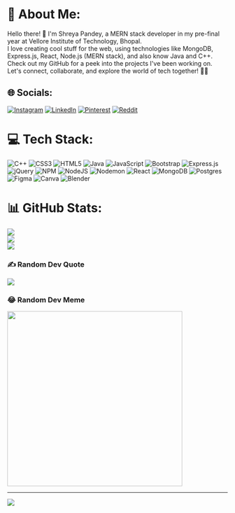 # 💫 About Me:
Hello there! 👋 I'm Shreya Pandey, a MERN stack developer in my pre-final year at Vellore Institute of Technology, Bhopal. <br>I love creating cool stuff for the web, using technologies like MongoDB, Express.js, React, Node.js (MERN stack), and also know Java and C++. Check out my GitHub for a peek into the projects I've been working on. Let's connect, collaborate, and explore the world of tech together! 🚀✨


## 🌐 Socials:
[![Instagram](https://img.shields.io/badge/Instagram-%23E4405F.svg?logo=Instagram&logoColor=white)](https://instagram.com/unfuck_u__) [![LinkedIn](https://img.shields.io/badge/LinkedIn-%230077B5.svg?logo=linkedin&logoColor=white)](https://linkedin.com/in/ShreyaPandey) [![Pinterest](https://img.shields.io/badge/Pinterest-%23E60023.svg?logo=Pinterest&logoColor=white)](https://pinterest.com/shreyapandeeyy) [![Reddit](https://img.shields.io/badge/Reddit-%23FF4500.svg?logo=Reddit&logoColor=white)](https://reddit.com/user/u/unfuck_u) 

# 💻 Tech Stack:
![C++](https://img.shields.io/badge/c++-%2300599C.svg?style=for-the-badge&logo=c%2B%2B&logoColor=white) ![CSS3](https://img.shields.io/badge/css3-%231572B6.svg?style=for-the-badge&logo=css3&logoColor=white) ![HTML5](https://img.shields.io/badge/html5-%23E34F26.svg?style=for-the-badge&logo=html5&logoColor=white) ![Java](https://img.shields.io/badge/java-%23ED8B00.svg?style=for-the-badge&logo=openjdk&logoColor=white) ![JavaScript](https://img.shields.io/badge/javascript-%23323330.svg?style=for-the-badge&logo=javascript&logoColor=%23F7DF1E) ![Bootstrap](https://img.shields.io/badge/bootstrap-%238511FA.svg?style=for-the-badge&logo=bootstrap&logoColor=white) ![Express.js](https://img.shields.io/badge/express.js-%23404d59.svg?style=for-the-badge&logo=express&logoColor=%2361DAFB) ![jQuery](https://img.shields.io/badge/jquery-%230769AD.svg?style=for-the-badge&logo=jquery&logoColor=white) ![NPM](https://img.shields.io/badge/NPM-%23CB3837.svg?style=for-the-badge&logo=npm&logoColor=white) ![NodeJS](https://img.shields.io/badge/node.js-6DA55F?style=for-the-badge&logo=node.js&logoColor=white) ![Nodemon](https://img.shields.io/badge/NODEMON-%23323330.svg?style=for-the-badge&logo=nodemon&logoColor=%BBDEAD) ![React](https://img.shields.io/badge/react-%2320232a.svg?style=for-the-badge&logo=react&logoColor=%2361DAFB) ![MongoDB](https://img.shields.io/badge/MongoDB-%234ea94b.svg?style=for-the-badge&logo=mongodb&logoColor=white) ![Postgres](https://img.shields.io/badge/postgres-%23316192.svg?style=for-the-badge&logo=postgresql&logoColor=white) ![Figma](https://img.shields.io/badge/figma-%23F24E1E.svg?style=for-the-badge&logo=figma&logoColor=white) ![Canva](https://img.shields.io/badge/Canva-%2300C4CC.svg?style=for-the-badge&logo=Canva&logoColor=white) ![Blender](https://img.shields.io/badge/blender-%23F5792A.svg?style=for-the-badge&logo=blender&logoColor=white)
# 📊 GitHub Stats:
![](https://github-readme-stats.vercel.app/api?username=shreyapandeeyy&theme=radical&hide_border=false&include_all_commits=false&count_private=false)<br/>
![](https://github-readme-streak-stats.herokuapp.com/?user=shreyapandeeyy&theme=radical&hide_border=false)<br/>
![](https://github-readme-stats.vercel.app/api/top-langs/?username=shreyapandeeyy&theme=radical&hide_border=false&include_all_commits=false&count_private=false&layout=compact)

### ✍️ Random Dev Quote
![](https://quotes-github-readme.vercel.app/api?type=horizontal&theme=radical)

### 😂 Random Dev Meme
<img src='https://randommeme-five.vercel.app/' style="height: 400px;"/>

---
[![](https://visitcount.itsvg.in/api?id=shreyapandeeyy&icon=0&color=0)](https://visitcount.itsvg.in)

<!-- Proudly created with GPRM ( https://gprm.itsvg.in ) -->
